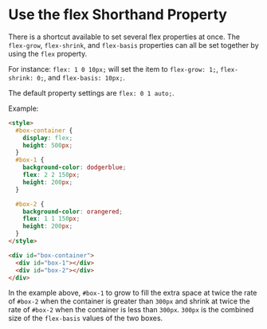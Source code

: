# Use the flex Shorthand Property

There is a shortcut available to set several flex properties at once. The `flex-grow`, `flex-shrink`, and `flex-basis` properties can all be set together by using the `flex` property.

For instance: `flex: 1 0 10px;` will set the item to `flex-grow: 1;`, `flex-shrink: 0;`, and `flex-basis: 10px;`.

The default property settings are `flex: 0 1 auto;`.

Example:

```html
<style>
  #box-container {
    display: flex;
    height: 500px;
  }
  #box-1 {
    background-color: dodgerblue;
    flex: 2 2 150px;
    height: 200px;
  }

  #box-2 {
    background-color: orangered;
    flex: 1 1 150px;
    height: 200px;
  }
</style>

<div id="box-container">
  <div id="box-1"></div>
  <div id="box-2"></div>
</div>
```

In the example above, `#box-1` to grow to fill the extra space at twice the rate of `#box-2` when the container is greater than `300px` and shrink at twice the rate of `#box-2` when the container is less than `300px`. `300px` is the combined size of the `flex-basis` values of the two boxes.
